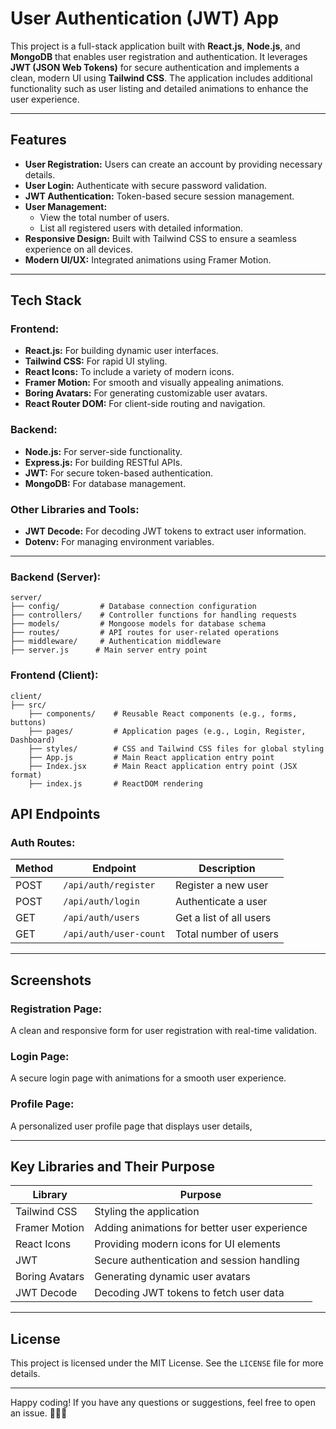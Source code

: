 # User Authentication (JWT) App

This project is a full-stack application built with **React.js**, **Node.js**, and **MongoDB** that enables user registration and authentication. It leverages **JWT (JSON Web Tokens)** for secure authentication and implements a clean, modern UI using **Tailwind CSS**. The application includes additional functionality such as user listing and detailed animations to enhance the user experience.

---

## Features

- **User Registration:** Users can create an account by providing necessary details.
- **User Login:** Authenticate with secure password validation.
- **JWT Authentication:** Token-based secure session management.
- **User Management:**
  - View the total number of users.
  - List all registered users with detailed information.
- **Responsive Design:** Built with Tailwind CSS to ensure a seamless experience on all devices.
- **Modern UI/UX:** Integrated animations using Framer Motion.

---

## Tech Stack

### **Frontend:**
- **React.js:** For building dynamic user interfaces.
- **Tailwind CSS:** For rapid UI styling.
- **React Icons:** To include a variety of modern icons.
- **Framer Motion:** For smooth and visually appealing animations.
- **Boring Avatars:** For generating customizable user avatars.
- **React Router DOM:** For client-side routing and navigation.

### **Backend:**
- **Node.js:** For server-side functionality.
- **Express.js:** For building RESTful APIs.
- **JWT:** For secure token-based authentication.
- **MongoDB:** For database management.

### **Other Libraries and Tools:**
- **JWT Decode:** For decoding JWT tokens to extract user information.
- **Dotenv:** For managing environment variables.

---

### **Backend (Server):**
```
server/
├── config/         # Database connection configuration
├── controllers/    # Controller functions for handling requests
├── models/         # Mongoose models for database schema
├── routes/         # API routes for user-related operations
├── middleware/     # Authentication middleware
├── server.js      # Main server entry point
```

### **Frontend (Client):**
```
client/
├── src/
    ├── components/    # Reusable React components (e.g., forms, buttons)
    ├── pages/         # Application pages (e.g., Login, Register, Dashboard)
    ├── styles/        # CSS and Tailwind CSS files for global styling
    ├── App.js         # Main React application entry point
    ├── Index.jsx      # Main React application entry point (JSX format)
    ├── index.js       # ReactDOM rendering

```

## API Endpoints

### **Auth Routes:**
| Method | Endpoint        | Description                |
|--------|-----------------|----------------------------|
| POST   | `/api/auth/register` | Register a new user        |
| POST   | `/api/auth/login`    | Authenticate a user        |
| GET    | `/api/auth/users`    | Get a list of all users    |
| GET    | `/api/auth/user-count`    | Total number of users      |
---

## Screenshots

### **Registration Page:**
A clean and responsive form for user registration with real-time validation.

### **Login Page:**
A secure login page with animations for a smooth user experience.

### **Profile Page:**
A personalized user profile page that displays user details,

---

## Key Libraries and Their Purpose

| Library           | Purpose                                      |
|-------------------|----------------------------------------------|
| Tailwind CSS      | Styling the application                     |
| Framer Motion     | Adding animations for better user experience|
| React Icons       | Providing modern icons for UI elements      |
| JWT               | Secure authentication and session handling  |
| Boring Avatars    | Generating dynamic user avatars             |
| JWT Decode        | Decoding JWT tokens to fetch user data      |

---


## License

This project is licensed under the MIT License. See the `LICENSE` file for more details.

---

Happy coding! If you have any questions or suggestions, feel free to open an issue. 🎉🤞🏼

